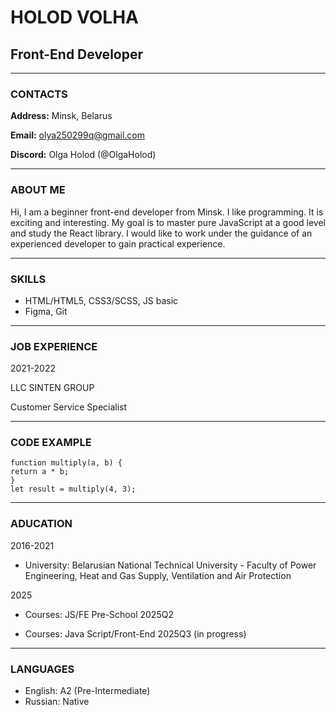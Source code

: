 # **HOLOD VOLHA**
## **Front-End Developer**

----------

### **CONTACTS**

**Address:** Minsk, Belarus

**Email:** olya250299q@gmail.com

**Discord:** Olga Holod (@OlgaHolod)

-----------

### **ABOUT ME**

Hi, I am a beginner front-end developer from Minsk. I like programming. It is exciting and interesting. My goal is to master pure JavaScript at a good level and study the React library. I would like to work under the guidance of an experienced developer to gain practical experience.

-----------

### **SKILLS**

* HTML/HTML5, CSS3/SCSS, JS basic
* Figma, Git

----------

### **JOB EXPERIENCE**

2021-2022

LLC SINTEN GROUP

Customer Service Specialist

-------------

### **CODE EXAMPLE**

```
function multiply(a, b) {
return a * b;
}
let result = multiply(4, 3);
```
-------------

### **ADUCATION**

2016-2021

* University: Belarusian National Technical University - Faculty of Power Engineering, Heat and Gas Supply, Ventilation and Air Protection


2025

* Courses: JS/FE Pre-School 2025Q2 

* Courses: Java Script/Front-End 2025Q3 (in progress)

-----------

### LANGUAGES

* English: A2 (Pre-Intermediate)    
* Russian: Native